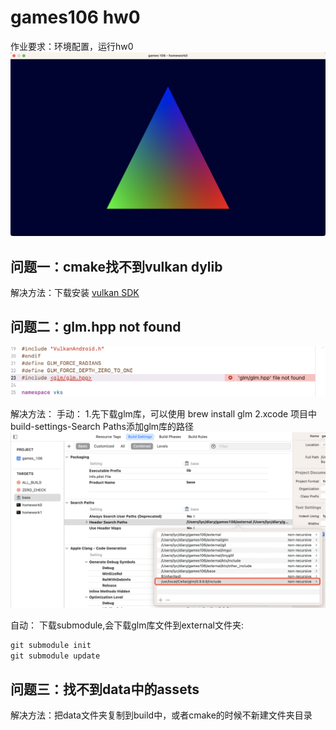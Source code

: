 # games106 hw0

作业要求：环境配置，运行hw0
![out](2023-04-14-14-22-33.png)

## 问题一：cmake找不到vulkan dylib

解决方法：下载安装 [vulkan SDK](https://vulkan.lunarg.com/sdk/home#mac)

## 问题二：glm.hpp not found

![error_mac](2023-04-14-13-51-26.png)

解决方法：
手动：
1.先下载glm库，可以使用 brew install glm
2.xcode 项目中 build-settings-Search Paths添加glm库的路径
![error_solve](2023-04-14-14-07-35.png)

自动：
下载submodule,会下载glm库文件到external文件夹:

```c++
git submodule init
git submodule update
```

## 问题三：找不到data中的assets

解决方法：把data文件夹复制到build中，或者cmake的时候不新建文件夹目录
